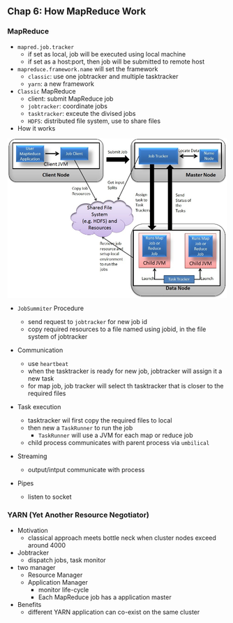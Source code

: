 ## Chap 6: How MapReduce Work

### MapReduce
- `mapred.job.tracker`
  - if set as local, job will be executed using local machine
  - if set as a host:port, then job will be submitted to remote host
- `mapreduce.framework.name` will set the framework
  - `classic`: use one jobtracker and multiple tasktracker
  - `yarn`: a new framework
- `Classic` MapReduce
  - client: submit MapReduce job
  - `jobtracker`: coordinate jobs
  - `tasktracker`: exceute the divised jobs
  - `HDFS`: distributed file system, use to share files 
- How it works

<img src="../figs/hadoop-mr.jpg" width="600" align="middle" />

- `JobSummiter` Procedure
  - send request to `jobtracker` for new job id
  - copy required resources to a file named using jobid, in the file system of jobtracker
- Communication
  - use `heartbeat`
  - when the tasktracker is ready for new job, jobtracker will assign it a new task
  - for map job, job tracker will select th tasktracker that is closer to the required files
  
- Task execution
  - tasktracker wil first copy the required files to local
  - then new a  `TaskRunner` to run the job
    - `TaskRunner` will use a JVM for each map or reduce job
  - child process communicates with parent process via `umbilical`
- Streaming
  - output/intput communicate with process
- Pipes
  - listen to socket

### YARN (Yet Another Resource Negotiator)
- Motivation
  - classical approach meets bottle neck when cluster nodes exceed around 4000
- Jobtracker 
  - dispatch jobs, task monitor
- two manager
  - Resource Manager
  - Application Manager
    - monitor life-cycle
    - Each MapReduce job has a application master
- Benefits
  - different YARN application can co-exist on the same cluster 
